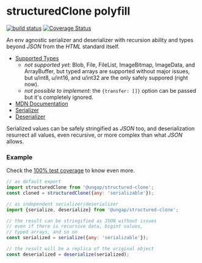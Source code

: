 # structuredClone polyfill

[![build status](https://github.com/ungap/structured-clone/actions/workflows/node.js.yml/badge.svg)](https://github.com/ungap/structured-clone/actions) [![Coverage Status](https://coveralls.io/repos/github/ungap/structured-clone/badge.svg?branch=main)](https://coveralls.io/github/ungap/structured-clone?branch=main)

An env agnostic serializer and deserializer with recursion ability and types beyond *JSON* from the *HTML* standard itself.

  * [Supported Types](https://developer.mozilla.org/en-US/docs/Web/API/Web_Workers_API/Structured_clone_algorithm#supported_types)
    * *not supported yet*: Blob, File, FileList, ImageBitmap, ImageData, and ArrayBuffer, but typed arrays are supported without major issues, but u/int8, u/int16, and u/int32 are the only safely suppored (right now).
    * *not possible to implement*: the `{transfer: []}` option can be passed but it's completely ignored.
  * [MDN Documentation](https://developer.mozilla.org/en-US/docs/Web/API/structuredClone)
  * [Serializer](https://html.spec.whatwg.org/multipage/structured-data.html#structuredserializeinternal)
  * [Deserializer](https://html.spec.whatwg.org/multipage/structured-data.html#structureddeserialize)

Serialized values can be safely stringified as *JSON* too, and deserialization resurrect all values, even recursive, or more complex than what *JSON* allows.


### Example

Check the [100% test coverage](./test/index.js) to know even more.

```js
// as default export
import structuredClone from '@ungap/structured-clone';
const cloned = structuredClone({any: 'serializable'});

// as independent serializer/deserializer
import {serialize, deserialize} from '@ungap/structured-clone';

// the result can be stringified as JSON without issues
// even if there is recursive data, bigint values,
// typed arrays, and so on
const serialized = serialize({any: 'serializable'});

// the result will be a replica of the original object
const deserialized = deserialize(serialized);
```
